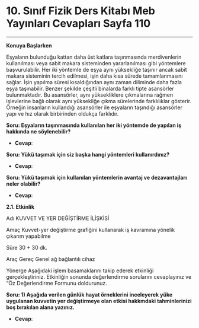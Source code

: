 # 10. Sınıf Fizik Ders Kitabı Meb Yayınları Cevapları Sayfa 110

---

**Konuya Başlarken**

Eşyaların bulunduğu kattan daha üst katlara taşınmasında merdivenlerin kullanılması veya sabit makara sisteminden yararlanılması gibi yöntemlere başvurulabilir. Her iki yöntemle de eşya aynı yüksekliğe taşınır ancak sabit makara sisteminin tercih edilmesi, işin daha kısa sürede tamamlanmasını sağlar. İşin yapılma süresi kısaldığından aynı zaman diliminde daha fazla eşya taşınabilir. Benzer şekilde çeşitli binalarda farklı tipte asansörler bulunmaktadır. Bu asansörler, aynı yüksekliklere çıkmalarına rağmen işlevlerine bağlı olarak aynı yüksekliğe çıkma sürelerinde farklılıklar gösterir. Örneğin insanların kullandığı asansörler ile eşyaların taşındığı asansörler yapı ve hız olarak birbirinden oldukça farklıdır.

**Soru: Eşyaların taşınmasında kullanılan her iki yöntemde de yapılan iş hakkında ne söylenebilir?**

-   **Cevap**:

**Soru: Yükü taşımak için siz başka hangi yöntemleri kullanırdınız?**

-   **Cevap**:

**Soru: Yükü taşımak için kullanılan yöntemlerin avantaj ve dezavantajları neler olabilir?**

-   **Cevap**:

**2.1. Etkinlik**

Adı KUVVET VE YER DEĞİŞTİRME İLİŞKİSİ

 Amaç Kuvvet-yer değiştirme grafiğini kullanarak iş kavramına yönelik çıkarım yapabilme

 Süre 30 + 30 dk.

 Araç Gereç Genel ağ bağlantılı cihaz

 Yönerge Aşağıdaki işlem basamaklarını takip ederek etkinliği gerçekleştiriniz. Etkinliğin sonunda değerlendirme sorularını cevaplayınız ve “Öz Değerlendirme Formunu doldurunuz.

**Soru: 1) Aşağıda verilen günlük hayat örneklerini inceleyerek yüke uygulanan kuvvetin yer değiştirmeye olan etkisi hakkmdaki tahminlerinizi boş bırakılan alana yazınız.**

-   **Cevap**: